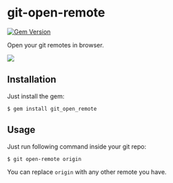 # git-open-remote

[![Gem Version](https://badge.fury.io/rb/git_open_remote.svg)](https://badge.fury.io/rb/git_open_remote)

Open your git remotes in browser.

![](https://dl.dropboxusercontent.com/u/5813290/github/git_open_remote/example.gif)

## Installation

Just install the gem:

```shell
$ gem install git_open_remote
```

## Usage

Just run following command inside your git repo:

```shell
$ git open-remote origin
```

You can replace `origin` with any other remote you have.
